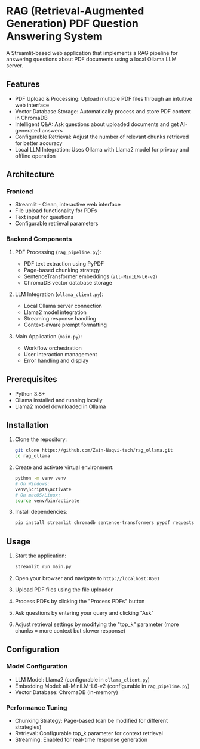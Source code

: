 # RAG (Retrieval-Augmented Generation) PDF Question Answering System

A Streamlit-based web application that implements a RAG pipeline for answering questions about PDF documents using a local Ollama LLM server.

## Features

- PDF Upload & Processing: Upload multiple PDF files through an intuitive web interface
- Vector Database Storage: Automatically process and store PDF content in ChromaDB
- Intelligent Q&A: Ask questions about uploaded documents and get AI-generated answers
- Configurable Retrieval: Adjust the number of relevant chunks retrieved for better accuracy
- Local LLM Integration: Uses Ollama with Llama2 model for privacy and offline operation

## Architecture

### Frontend
- Streamlit - Clean, interactive web interface
- File upload functionality for PDFs
- Text input for questions
- Configurable retrieval parameters

### Backend Components

1. PDF Processing (`rag_pipeline.py`):
   - PDF text extraction using PyPDF
   - Page-based chunking strategy
   - SentenceTransformer embeddings (`all-MiniLM-L6-v2`)
   - ChromaDB vector database storage

2. LLM Integration (`ollama_client.py`):
   - Local Ollama server connection 
   - Llama2 model integration
   - Streaming response handling
   - Context-aware prompt formatting

3. Main Application (`main.py`):
   - Workflow orchestration
   - User interaction management
   - Error handling and display

## Prerequisites

- Python 3.8+
- Ollama installed and running locally
- Llama2 model downloaded in Ollama

## Installation

1. Clone the repository:
   ```bash
   git clone https://github.com/Zain-Naqvi-tech/rag_ollama.git
   cd rag_ollama
   ```

2. Create and activate virtual environment:
   ```bash
   python -m venv venv
   # On Windows:
   venv\Scripts\activate
   # On macOS/Linux:
   source venv/bin/activate
   ```

3. Install dependencies:
   ```bash
   pip install streamlit chromadb sentence-transformers pypdf requests
   ```

## Usage

1. Start the application:
   ```bash
   streamlit run main.py
   ```

2. Open your browser and navigate to `http://localhost:8501`

3. Upload PDF files using the file uploader

4. Process PDFs by clicking the "Process PDFs" button

5. Ask questions by entering your query and clicking "Ask"

6. Adjust retrieval settings by modifying the "top_k" parameter (more chunks = more context but slower response)

## Configuration

### Model Configuration
- LLM Model: Llama2 (configurable in `ollama_client.py`)
- Embedding Model: all-MiniLM-L6-v2 (configurable in `rag_pipeline.py`)
- Vector Database: ChromaDB (in-memory)

### Performance Tuning
- Chunking Strategy: Page-based (can be modified for different strategies)
- Retrieval: Configurable top_k parameter for context retrieval
- Streaming: Enabled for real-time response generation

